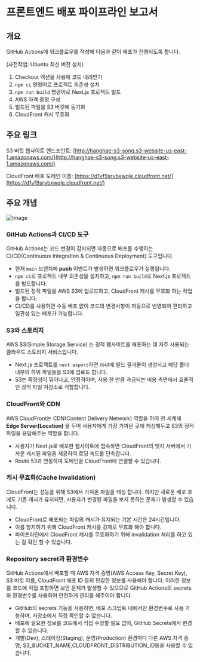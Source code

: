 # 프론트엔드 배포 파이프라인 보고서

## 개요

GitHub Actions에 워크플로우를 작성해 다음과 같이 배포가 진행되도록 합니다.

(사전작업: Ubuntu 최신 버전 설치)

1. Checkout 액션을 사용해 코드 내려받기
2. `npm ci` 명령어로 프로젝트 의존성 설치
3. `npm run build` 명령어로 Next.js 프로젝트 빌드
4. AWS 자격 증명 구성
5. 빌드된 파일을 S3 버킷에 동기화
6. CloudFront 캐시 무효화

## 주요 링크

S3 버킷 웹사이트 엔드포인트: [http://hanghae-s3-song.s3-website-us-east-1.amazonaws.com/](http://hanghae-s3-song.s3-website-us-east-1.amazonaws.com/)

CloudFront 배포 도메인 이름: [https://d1vf9srvbxwqle.cloudfront.net/](https://d1vf9srvbxwqle.cloudfront.net/)

## 주요 개념

![Image](https://github.com/user-attachments/assets/9b7d7f77-e8fb-4e16-bf03-ec50e160e45d)

### GitHub Actions과 CI/CD 도구

GitHub Actions는 코드 변경이 감지되면 자동으로 배포를 수행하는 CI/CD(Continuous Integration & Continuous Deployment) 도구입니다.

- 현재 `main` 브랜치에 **push** 이벤트가 발생하면 워크플로우가 실행됩니다.
- `npm ci`로 프로젝트 내부 의존성을 설치하고, `npm run build`로 Next.js 프로젝트를 빌드합니다.
- 빌드된 정적 파일을 AWS S3에 업로드하고, CloudFront 캐시를 무효화 하는 작업을 합니다.
- CI/CD를 사용하면 수동 배포 없이 코드의 변경사항이 자동으로 반영되어 편리하고 일관성 있는 배포가 가능합니다.

### S3와 스토리지

AWS S3(Simple Storage Service) 는 정적 웹사이트를 배포하는 데 자주 사용되는 클라우드 스토리지 서비스입니다.

- Next.js 프로젝트를 `next export`하면 /out에 빌드 결과물이 생성되고 해당 폴더 내부의 하위 파일들을 S3에 업로드 합니다.
- S3는 확장성이 뛰어나고, 안정적이며, 사용 한 만큼 과금되는 비용 측면에서 효율적인 정적 파일 저장소로 적합합니다.

### CloudFront와 CDN

AWS CloudFront는 CDN(Content Delivery Network) 역할을 하여 전 세계에 **Edge Server(Location)** 을 두어 사용자에게 가장 가까운 곳에 캐싱해두고 S3의 정적 파일을 응답해주는 역할을 합니다.

- 사용자가 Next.js로 배포한 웹사이트에 접속하면 CloudFront의 엣지 서버에서 가까운 캐시된 파일을 제공하여 로딩 속도를 단축합니다.
- Route 53과 연동하여 도메인을 CloudFront에 연결할 수 있습니다.

### 캐시 무효화(Cache Invalidation)

CloudFront는 성능을 위해 S3에서 가져온 파일을 캐싱 합니다. 하지만 새로운 배포 후에도 기존 캐시가 유지되면, 사용자가 변경된 파일을 보지 못하는 문제가 발생할 수 있습니다.

- CloudFront로 배포되는 파일의 캐시가 유지되는 기본 시간은 24시간입니다.
- 이를 방지하기 위해 CloudFront 캐시를 강제로 무효화 해야 합니다.
- 파이프라인에서 CloudFront 캐시를 무효화하기 위해 invalidation 처리를 하고 있는 걸 확인 할 수 있습니다.

### Repository secret과 환경변수

GitHub Actions에서 배포할 때 AWS 자격 증명(AWS Access Key, Secret Key), S3 버킷 이름, CloudFront 배포 ID 등의 민감한 정보를 사용해야 합니다.
이러한 정보를 코드에 직접 포함하면 보안 문제가 발생할 수 있으므로 GitHub Actions의 secrets와 환경변수를 사용하여 안전하게 관리를 해주어야 합니다.

- GitHub의 secrets 기능을 사용하면, 배포 스크립트 내에서만 환경변수로 사용 가능하며, 저장소에서 직접 확인할 수 없습니다.
- 배포에 필요한 정보를 코드에서 직접 수정할 필요 없이, GitHub Secrets에서 변경할 수 있습니다.
- 개발(Dev), 스테이징(Staging), 운영(Production) 환경마다 다른 AWS 자격 증명, S3_BUCKET_NAME,CLOUDFRONT_DISTRIBUTION_ID등을 사용할 수 있습니다.
